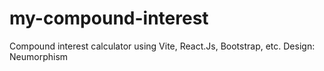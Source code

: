 # my-compound-interest
Compound interest calculator using Vite, React.Js, Bootstrap, etc.
Design: Neumorphism
